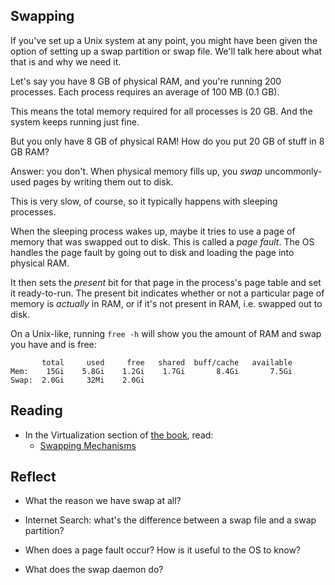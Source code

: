 <!-- Exploration 9.1: Swapping -->

## Swapping

If you've set up a Unix system at any point, you might have been given
the option of setting up a swap partition or swap file. We'll talk here
about what that is and why we need it.

Let's say you have 8 GB of physical RAM, and you're running 200
processes. Each process requires an average of 100 MB (0.1 GB).

This means the total memory required for all processes is 20 GB. And the
system keeps running just fine.

But you only have 8 GB of physical RAM! How do you put 20 GB of stuff in
8 GB RAM?

Answer: you don't. When physical memory fills up, you _swap_
uncommonly-used pages by writing them out to disk.

This is very slow, of course, so it typically happens with sleeping
processes.

When the sleeping process wakes up, maybe it tries to use a page of
memory that was swapped out to disk. This is called a _page fault_. The
OS handles the page fault by going out to disk and loading the page into
physical RAM.

It then sets the _present_ bit for that page in the process's page table
and set it ready-to-run. The present bit indicates whether or not a
particular page of memory is _actually_ in RAM, or if it's not present
in RAM, i.e. swapped out to disk.

On a Unix-like, running `free -h` will show you the amount of RAM and
swap you have and is free:

```
       total     used     free   shared  buff/cache   available
Mem:    15Gi    5.8Gi    1.2Gi    1.7Gi       8.4Gi       7.5Gi
Swap:  2.0Gi     32Mi    2.0Gi
```

## Reading

* In the Virtualization section of [the book](https://pages.cs.wisc.edu/~remzi/OSTEP/), read:
  * [Swapping Mechanisms](https://pages.cs.wisc.edu/~remzi/OSTEP/vm-beyondphys.pdf)

## Reflect

* What the reason we have swap at all?

* Internet Search: what's the difference between a swap file and a swap
  partition?

* When does a page fault occur? How is it useful to the OS to know?

* What does the swap daemon do?

